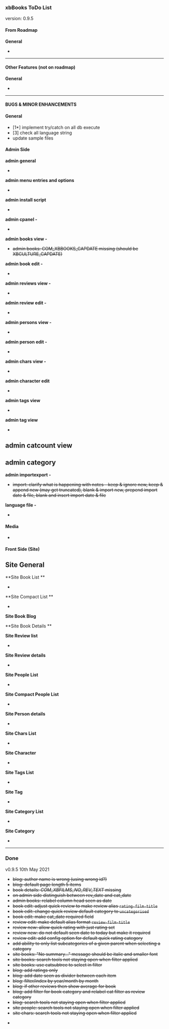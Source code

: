 ###  xbBooks ToDo List

version: 0.9.5




#### From Roadmap

**General**

- 


-------------------------------------

#### Other Features (not on roadmap)

**General**

 - 


-----------------------------------------------

#### BUGS & MINOR ENHANCEMENTS

#### General

- [1*] implement try/catch on all db execute
- [3] check all language string
- update sample files 

#### Admin Side

**admin general**

- 

**admin menu entries and options**

- 

**admin install script**

- 

**admin cpanel -**

- 

**admin books view -** 

- ​~~admin books: COM_XBBOOKS_CAPDATE missing (should be XBCULTURE_CAPDATE)~~

**admin book edit -** 

- ​		

**admin reviews view -** 

- ​		

**admin review edit -** 

- ​		

**admin persons view -** 

- ​		

**admin person edit -** 

- ​		

**admin chars view -** 

- ​		

**admin character edit**

- ​		

**admin tags view**

- ​		

**admin tag view**

- 

**admin catcount view**
- 

**admin category**
- 

**admin importexport -**

- ​~~import: clarify what is happening with notes - keep & ignore new, keep & append new (may get truncated), blank & import new, prepend import date & file, blank and insert import date & file~~

**language file -** 

- ​		



#### Media

- ​		


#### Front Side (Site)

**Site General**
- 

**Site Book List **

- ​		

**Site Compact List **

- ​		

**Site Book Blog**


**Site Book Details ** 


**Site Review list**

- ​		

**Site Review details**

- ​		

**Site People List**

- ​		

**Site Compact People List**

- ​		

**Site Person details**

- ​		

**Site Chars List**

- ​		

**Site Character**

- ​		

**Site Tags List**

- ​		

**Site Tag**

- ​		

**Site Category List**

- ​		

**Site Category**

- ​		



------


### Done


v0.9.5 10th May 2021

- ~~blog: author name is wrong (using wrong id?)~~
- ~~blog: default page length 5 items~~
- ~~book details: *COM_XBFILMS_NO_REV_TEXT* missing~~
- ~~on admin side distinguish between rev_date and cat_date~~
- ~~admin books: relabel column head seen as date~~
- ~~book edit: adjust quick review to make review alias `rating-film-title`~~
- ~~book edit: change quick review default category to `uncategorised`~~
- ~~book edit: make cat_date required field~~
- ~~review edit: make default alias format `review-film-title`~~
- ~~review new: allow quick rating with just rating set~~
- ~~review new: do not default seen date to today but make it required~~
- ~~review edit: add config option for default quick rating category~~
- ~~add ability to only list subcategories of a given parent when selecting a category~~ 
- ~~site books: "No summary..." message should be italic and smaller font~~
- ~~site books: search tools not staying open when filter applied~~
- ~~site books: use catsubtree to select in filter~~
- ~~blog: add ratings only~~
- ~~blog: add date seen as divider between each item~~ 
- ~~blog: filter/index by year/month by month~~
- ~~blog: if other reviews then show average for book~~
- ~~blog: add filter for book category and relabel cat filter as review category~~
- ~~blog: search tools not staying open when filter applied~~
- ​~~site people: search tools not staying open when filter applied~~
- ~~site chars: search tools not staying open when filter applied~~



* 